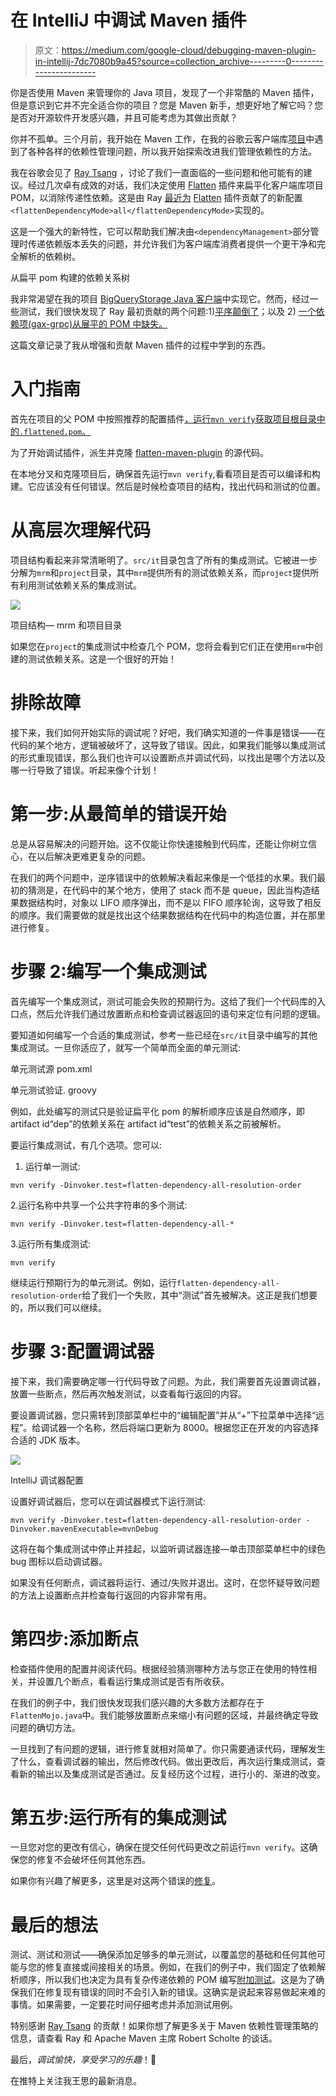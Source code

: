 # 在 IntelliJ 中调试 Maven 插件

> 原文：<https://medium.com/google-cloud/debugging-maven-plugin-in-intellij-7dc7080b9a45?source=collection_archive---------0----------------------->

你是否使用 Maven 来管理你的 Java 项目，发现了一个非常酷的 Maven 插件，但是意识到它并不完全适合你的项目？您是 Maven 新手，想更好地了解它吗？您是否对开源软件开发感兴趣，并且可能考虑为其做出贡献？

你并不孤单。三个月前，我开始在 Maven 工作，在我的谷歌云客户端库[项目](https://github.com/googleapis/java-bigquerystorage)中遇到了各种各样的依赖性管理问题，所以我开始探索改进我们管理依赖性的方法。

我在谷歌会见了 [Ray Tsang](https://twitter.com/saturnism) ，讨论了我们一直面临的一些问题和他可能有的建议。经过几次卓有成效的对话，我们决定使用 [Flatten](https://www.mojohaus.org/flatten-maven-plugin/) 插件来扁平化客户端库项目 POM，以消除传递性依赖。这是由 Ray [最近为](https://github.com/mojohaus/flatten-maven-plugin/issues/92) [Flatten](https://www.mojohaus.org/flatten-maven-plugin/) 插件贡献了的新配置`<flattenDependencyMode>all</flattenDependencyMode>`实现的。

这是一个强大的新特性，它可以帮助我们解决由`<dependencyManagement>`部分管理时传递依赖版本丢失的问题，并允许我们为客户端库消费者提供一个更干净和完全解析的依赖树。

从扁平 pom 构建的依赖关系树

我非常渴望在我的项目 [BigQueryStorage Java 客户端](https://github.com/googleapis/java-bigquerystorage)中实现它。然而，经过一些测试，我们很快发现了 Ray 最初贡献的两个问题:1)[平序颠倒了](https://github.com/mojohaus/flatten-maven-plugin/issues/131)；以及 2) [一个依赖项(gax-grpc)从展平的 POM 中缺失。](https://github.com/mojohaus/flatten-maven-plugin/issues/132)

这篇文章记录了我从增强和贡献 Maven 插件的过程中学到的东西。

# 入门指南

首先在项目的父 POM 中按照推荐的配置插件[，运行`mvn verify`获取项目根目录中的`.flattened.pom`。](https://github.com/saturnism/dependency-conflict-examples/blob/9bfe61ed4572fa91d5e8e449806dfa1b2f00203c/example-5b-depmgmt-flatten/pom.xml#L76)

为了开始调试插件，派生并克隆 [flatten-maven-plugin](https://github.com/mojohaus/flatten-maven-plugin) 的源代码。

在本地分叉和克隆项目后，确保首先运行`mvn verify`,看看项目是否可以编译和构建。它应该没有任何错误。然后是时候检查项目的结构，找出代码和测试的位置。

# 从高层次理解代码

项目结构看起来非常清晰明了。`src/it`目录包含了所有的集成测试。它被进一步分解为`mrm`和`project`目录，其中`mrm`提供所有的测试依赖关系，而`project`提供所有利用测试依赖关系的集成测试。

![](img/31bf9997e780788f897697fe83093681.png)

项目结构— mrm 和项目目录

如果您在`project`的集成测试中检查几个 POM，您将会看到它们正在使用`mrm`中创建的测试依赖关系。这是一个很好的开始！

# 排除故障

接下来，我们如何开始实际的调试呢？好吧，我们确实知道的一件事是错误——在代码的某个地方，逻辑被破坏了，这导致了错误。因此，如果我们能够以集成测试的形式重现错误，那么我们也许可以设置断点并调试代码，以找出是哪个方法以及哪一行导致了错误。听起来像个计划！

# 第一步:从最简单的错误开始

总是从容易解决的问题开始。这不仅能让你快速接触到代码库，还能让你树立信心，在以后解决更难更复杂的问题。

在我们的两个问题中，逆序错误中的依赖解决看起来像是一个低挂的水果。我们最初的猜测是，在代码中的某个地方，使用了 stack 而不是 queue，因此当构造结果数据结构时，对象以 LIFO 顺序弹出，而不是以 FIFO 顺序轮询，这导致了相反的顺序。我们需要做的就是找出这个结果数据结构在代码中的构造位置，并在那里进行修复。

# 步骤 2:编写一个集成测试

首先编写一个集成测试，测试可能会失败的预期行为。这给了我们一个代码库的入口点，然后允许我们通过放置断点和检查调试器返回的语句来定位有问题的逻辑。

要知道如何编写一个合适的集成测试，参考一些已经在`src/it`目录中编写的其他集成测试。一旦你适应了，就写一个简单而全面的单元测试:

单元测试源 pom.xml

单元测试验证. groovy

例如，此处编写的测试只是验证扁平化 pom 的解析顺序应该是自然顺序，即 artifact id“dep”的依赖关系在 artifact id“test”的依赖关系之前被解析。

要运行集成测试，有几个选项。您可以:

1.  运行单一测试:

`mvn verify -Dinvoker.test=flatten-dependency-all-resolution-order`

2.运行名称中共享一个公共字符串的多个测试:

`mvn verify -Dinvoker.test=flatten-dependency-all-*`

3.运行所有集成测试:

`mvn verify`

继续运行预期行为的单元测试。例如，运行`flatten-dependency-all-resolution-order`给了我们一个失败，其中“测试”首先被解决。这正是我们想要的，所以我们可以继续。

# 步骤 3:配置调试器

接下来，我们需要确定哪一行代码导致了问题。为此，我们需要首先设置调试器，放置一些断点，然后再次触发测试，以查看每行返回的内容。

要设置调试器，您只需转到顶部菜单栏中的“编辑配置”并从“+”下拉菜单中选择“远程”。给调试器一个名称，然后将端口更新为 8000。根据您正在开发的内容选择合适的 JDK 版本。

![](img/b07a2de9fcb9ee889aaf018dbd2e848a.png)

IntelliJ 调试器配置

设置好调试器后，您可以在调试器模式下运行测试:

`mvn verify -Dinvoker.test=flatten-dependency-all-resolution-order -Dinvoker.mavenExecutable=mvnDebug`

这将在每个集成测试中停止并挂起，以监听调试器连接—单击顶部菜单栏中的绿色 bug 图标以启动调试器。

如果没有任何断点，调试器将运行、通过/失败并退出。这时，在您怀疑导致问题的方法上设置断点并检查每行返回的内容非常有用。

# **第四步:添加断点**

检查插件使用的配置并阅读代码。根据经验猜测哪种方法与您正在使用的特性相关，并设置几个断点，看看运行集成测试是否有所收获。

在我们的例子中，我们很快发现我们感兴趣的大多数方法都存在于`FlattenMojo.java`中。我们能够放置断点来缩小有问题的区域，并最终确定导致问题的确切方法。

一旦找到了有问题的逻辑，进行修复就相对简单了。你只需要通读代码，理解发生了什么，查看调试器的输出，然后修改代码。做出更改后，再次运行集成测试，查看新的输出以及集成测试是否通过。反复经历这个过程，进行小的、渐进的改变。

# **第五步:运行所有的集成测试**

一旦您对您的更改有信心，确保在提交任何代码更改之前运行`mvn verify`。这确保您的修复不会破坏任何其他东西。

如果你有兴趣了解更多，这里是对这两个错误的[修复](https://github.com/mojohaus/flatten-maven-plugin/pull/134)。

# 最后的想法

测试、测试和测试——确保添加足够多的单元测试，以覆盖您的基础和任何其他可能与您的修复直接或间接相关的场景。例如，在我们的例子中，我们固定了依赖解析顺序，所以我们也决定为具有复杂传递依赖的 POM 编写[附加测试](https://github.com/mojohaus/flatten-maven-plugin/pull/134/commits/a37d5f21eb971f1bd15fc4a7090efa2987ea2c02)。这是为了确保我们在修复现有错误的同时不会引入新的错误。这确实是说起来容易做起来难的事情。如果需要，一定要花时间仔细考虑并添加测试用例。

特别感谢 [Ray Tsang](https://github.com/saturnism) 的贡献！如果你想了解更多关于 Maven 依赖性管理策略的信息，请查看 Ray 和 Apache Maven 主席 Robert Scholte 的谈话。

最后，*调试愉快，享受学习的乐趣*！🙂

在推特上关注我王思的最新消息。